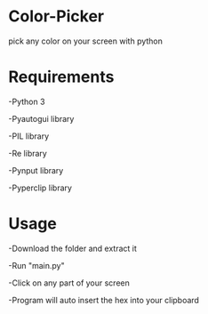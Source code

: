 # Color-Picker
pick any color on your screen with python

# Requirements

-Python 3

-Pyautogui library

-PIL library

-Re library

-Pynput library

-Pyperclip library

# Usage

-Download the folder and extract it

-Run "main.py"

-Click on any part of your screen

-Program will auto insert the hex into your clipboard

